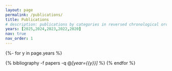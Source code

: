 ```yaml
---
layout: page
permalink: /publications/
title: Publications
# description: publications by categories in reversed chronological order. generated by jekyll-scholar.
years: [2025,2024,2023,2022,2020]
nav: true
nav_order: 1
---
```

<!-- _pages/publications.md -->
<div class="publications" style="width:900px;">

{%- for y in page.years %}
  <!-- <h2 class="year">{{y}}</h2> -->
  {% bibliography -f papers -q @*[year={{y}}]* %}
{% endfor %}

</div>
